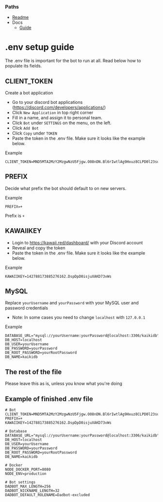 ### Paths

-   [Readme](../README.md)
-   Docs
    -   [Guide](GUIDE.md)

# .env setup guide

The .env file is important for the bot to run at all. Read below how to populate its fields.

## CLIENT_TOKEN

Create a bot application

-   Go to your discord bot applications (https://discord.com/developers/applications/)
-   Click `New Application` in top right corner
-   Fill in a name, and assign it to personal team.
-   Click `Bot` under `SETTINGS` on the menu, on the left.
-   Click `Add Bot`
-   Click `Copy` under `TOKEN`
-   Paste the token in the .env file. Make sure it looks like the example below.

Example

    CLIENT_TOKEN=MND5MTA2MzY2MzgwNzU5Fjgw.O08nDN.Bl6rIwtlAg9Hxuz8CLPD0l23sun

## PREFIX

Decide what prefix the bot should default to on new servers.

Example

    PREFIX=+

Prefix is `+`

## KAWAIIKEY

-   Login to https://kawaii.red/dashboard/ with your Discord account
-   Reveal and copy the token
-   Paste the token in the .env file. Make sure it looks like the example below.

Example

    KAWAIIKEY=142788173885276162.DspDpD0isjuXAKD73vWs

## MySQL

Replace `yourUsername` and `yourPassword` with your MySQL user and password credentials

-   Note: In some cases you need to change `localhost` with `127.0.0.1`

Example

    DATABASE_URL="mysql://yourUsername:yourPassword@localhost:3306/kaikidb"
    DB_HOST=localhost
    DB_USER=yourUsername
    DB_PASSWORD=yourPassword
    DB_ROOT_PASSWORD=yourRootPassword
    DB_NAME=kaikidb

## The rest of the file

Please leave this as is, unless you know what you're doing

## Example of finished .env file

    # Bot
    CLIENT_TOKEN=MND5MTA2MzY2MzgwNzU5Fjgw.O08nDN.Bl6rIwtlAg9Hxuz8CLPD0l23sun
    PREFIX=+
    KAWAIIKEY=142788173885276162.DspDpD0isjuXAKD73vWs

    # Database
    DATABASE_URL="mysql://yourUsername:yourPassword@localhost:3306/kaikidb"
    DB_HOST=localhost
    DB_USER=yourUsername
    DB_PASSWORD=yourPassword
    DB_ROOT_PASSWORD=yourRootPassword
    DB_NAME=kaikidb

    # Docker
    NODE_DOCKER_PORT=8080
    NODE_ENV=production

    # Bot settings
    DADBOT_MAX_LENGTH=256
    DADBOT_NICKNAME_LENGTH=32
    DADBOT_DEFAULT_ROLENAME=Dadbot-excluded
